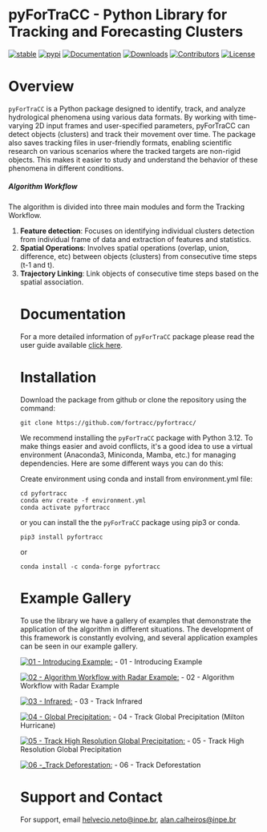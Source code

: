 pyForTraCC - Python Library for Tracking and Forecasting Clusters
=====================================================================
<!-- badges: start -->
[![stable](https://img.shields.io/badge/docs-stable-blue.svg)](https://pyfortracc.readthedocs.io)
[![pypi](https://badge.fury.io/py/pyfortracc.svg)](https://pypi.python.org/pypi/pyfortracc)
[![Documentation](https://readthedocs.org/projects/pyfortracc/badge/?version=latest)](https://pyfortracc.readthedocs.io/)
[![Downloads](https://img.shields.io/pypi/dm/pyfortracc.svg)](https://pypi.python.org/pypi/pyfortracc)
[![Contributors](https://img.shields.io/github/contributors/fortracc-project/pyfortracc.svg)](https://github.com/fortracc/pyfortracc/graphs/contributors)
[![License](https://img.shields.io/pypi/l/pyfortracc.svg)](https://github.com/fortracc/pyfortracc/blob/main/LICENSE)
<!-- badges: end -->

Overview
=====================================================================

`pyForTraCC` is a Python package designed to identify, track, and analyze hydrological phenomena using various data formats. 
By working with time-varying 2D input frames and user-specified parameters, pyForTraCC can detect objects (clusters) and track their movement over time.
The package also saves tracking files in user-friendly formats, enabling scientific research on various scenarios where the tracked targets are non-rigid objects. 
This makes it easier to study and understand the behavior of these phenomena in different conditions.

##### Algorithm Workflow

The algorithm is divided into three main modules and form the Tracking Workflow. 
<ol>
  <li><b>Feature detection</b>: Focuses on identifying individual clusters detection from individual frame of data and extraction of features and statistics.
  </li>
  <li><b>Spatial Operations</b>: Involves spatial operations (overlap, union, difference, etc) between objects (clusters) from consecutive time steps (t-1 and t).
  <li><b>Trajectory Linking</b>: Link objects of consecutive time steps based on the spatial association.
  </li>

Documentation
=====================================================================
For a more detailed information of `pyForTraCC` package please read the user guide available [click here]([https://link-url-here.org](https://github.com/fortracc/pyfortracc/blob/main/UserGuide.md)).


Installation
=====================================================================
Download the package from github or clone the repository using the command:

    git clone https://github.com/fortracc/pyfortracc/

We recommend installing the `pyForTraCC` package with Python 3.12. To make things easier and avoid conflicts, 
it's a good idea to use a virtual environment (Anaconda3, Miniconda, Mamba, etc.) for managing dependencies. 
Here are some different ways you can do this:

Create environment using conda and install from environment.yml file:
	
	cd pyfortracc
	conda env create -f environment.yml
	conda activate pyfortracc

 or you can install the the `pyForTraCC` package using pip3 or conda.

 	pip3 install pyfortracc
  or
  
  	conda install -c conda-forge pyfortracc


Example Gallery
=====================================================================
To use the library we have a gallery of examples that demonstrate the application of the algorithm in different situations.
The development of this framework is constantly evolving, and several application examples can be seen in our example gallery.

[![01 - Introducing Example:](https://colab.research.google.com/assets/colab-badge.svg)](https://colab.research.google.com/github/fortracc/pyfortracc/blob/main/examples/01_Introducing_Example/01_Introducing-pyFortraCC.ipynb) - 01 - Introducing Example

[![02 - Algorithm Workflow with Radar Example:](https://colab.research.google.com/assets/colab-badge.svg)](https://colab.research.google.com/github/fortracc/pyfortracc/blob/main/examples/02_Algorithm_Workflow_Radar_Example/02_Algorithm_Workflow.ipynb) - 02 - Algorithm Workflow with Radar Example

[![03 - Infrared:](https://colab.research.google.com/assets/colab-badge.svg)](https://colab.research.google.com/github/fortracc/pyfortracc/blob/main/examples/03_Track-Infrared-Dataset/03_Track-Infrared-Dataset.ipynb) - 03 - Track Infrared

[![04 - Global Precipitation:](https://colab.research.google.com/assets/colab-badge.svg)](https://colab.research.google.com/github/fortracc/pyfortracc/blob/main/examples/04_Track-Global-Precipitation-EDA/04_Track-Global-Precipitation.ipynb) - 04 - Track Global Precipitation (Milton Hurricane)

[![05 - Track High Resolution Global Precipitation:](https://colab.research.google.com/assets/colab-badge.svg)](https://colab.research.google.com/github/fortracc/pyfortracc/blob/main/examples/05_Track-High-Resolution-Global-Precipitation-Dataset/05_Track-High-Resolution-Global-Precipitation-Dataset.ipynb) - 05 - Track High Resolution Global Precipitation

[![06 -_Track Deforestation:](https://colab.research.google.com/assets/colab-badge.svg)](https://colab.research.google.com/github/fortracc/pyfortracc/blob/main/examples/06_Track-Deforestation-Dataset/06_Track-Deforestation-Dataset.ipynb) - 06 - Track Deforestation

Support and Contact
=====================================================================
For support, email helvecio.neto@inpe.br, alan.calheiros@inpe.br
